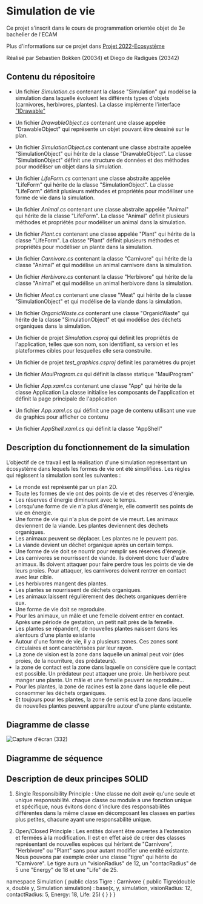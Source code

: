 # Simulation de vie
Ce projet s'inscrit dans le cours de programmation orientée objet de 3e bachelier de l'ECAM 

Plus d'informations sur ce projet dans [Projet 2022-Ecosystème](https://quentin.lurkin.xyz/courses/poo/projet2022/index.html)

Réalisé par Sebastien Bokken (20034) et Diego de Radiguès (20342)


## Contenu du répositoire

* Un fichier *Simulation.cs* contenant la classe "Simulation" qui modélise la simulation dans laquelle évoluent les différents types d'objets (carnivores, herbivores, plantes). La classe implémente l'interface ["IDrawable"](https://learn.microsoft.com/en-us/previous-versions/windows/xna/bb197416(v=xnagamestudio.42))

* Un fichier *DrawableObject.cs* contenant une classe appelée "DrawableObject" qui représente un objet pouvant être dessiné sur le plan.

* Un fichier *SimulationObject.cs* contenant une classe abstraite appelée "SimulationObject" qui hérite de la classe "DrawableObject". La classe "SimulationObject" définit une structure de données et des méthodes pour modéliser un objet dans la simulation.


* Un fichier *LifeForm.cs* contenant une classe abstraite appelée "LifeForm" qui hérite de la classe "SimulationObject". La classe "LifeForm" définit plusieurs méthodes et propriétés pour modéliser une forme de vie dans la simulation.


* Un fichier *Animal.cs* contenant une classe abstraite appelée "Animal" qui hérite de la classe "LifeForm". La classe "Animal" définit plusieurs méthodes et propriétés pour modéliser un animal dans la simulation.


* Un fichier *Plant.cs* contenant une classe appelée "Plant" qui hérite de la classe "LifeForm". La classe "Plant" définit plusieurs méthodes et propriétés pour modéliser un plante dans la simulation.

* Un fichier *Carnivore.cs* contenant la classe "Carnivore" qui hérite de la classe "Animal" et qui modélise un animal carnivore dans la simulation.

* Un fichier *Herbivore.cs* contenant la classe "Herbivore" qui hérite de la classe "Animal" et qui modélise un animal herbivore dans la simulation.

* Un fichier *Meat.cs* contenant une classe "Meat" qui hérite de la classe "SimulationObject" et qui modélise de la viande dans la simulation.

* Un fichier *OrganicWaste.cs* contenant une classe "OrganicWaste" qui hérite de la classe "SimulationObject" et qui modélise des déchets organiques dans la simulation.



* Un fichier de projet *Simulation.csproj* qui définit les propriétés de l'application, telles que son nom, son identifiant, sa version et les plateformes cibles pour lesquelles elle sera construite.


* Un fichier de projet *test_graphics.csproj* définit les paramètres du projet

* Un fichier *MauiProgram.cs* qui définit la classe statique "MauiProgram"

* Un fichier *App.xaml.cs* contenant une classe "App" qui hérite de la classe Application La classe initialise les composants de l'application et définit la page principale de l'application 

* Un fichier *App.xaml.cs* qui définit une page de contenu utilisant une vue de graphics pour afficher ce contenu

* Un fichier *AppShell.xaml.cs* qui définit la classe "AppShell"




## Description du fonctionnement de la simulation

L’objectif de ce travail est la réalisation d'une simulation représentant un écosystème dans lequels les formes de vie ont été simplifiées.
Les règles qui régissent la simulation sont les suivantes :

* Le monde est représenté par un plan 2D.
* Toute les formes de vie ont des points de vie et des réserves d'énergie.
* Les réserves d'énergie diminuent avec le temps.
* Lorsqu'une forme de vie n'a plus d'énergie, elle convertit ses points de vie en énergie.
* Une forme de vie qui n'a plus de point de vie meurt. Les animaux deviennent de la viande. Les plantes deviennent des déchets organiques.
* Les animaux peuvent se déplacer. Les plantes ne le peuvent pas.
* La viande devient un déchet organique après un certain temps.
* Une forme de vie doit se nourrir pour remplir ses réserves d'énergie.
* Les carnivores se nourrissent de viande. Ils doivent donc tuer d'autre animaux. Ils doivent attaquer pour faire perdre tous les points de vie de leurs proies. Pour attaquer, les carnivores doivent rentrer en contact avec leur cible.
* Les herbivores mangent des plantes.
* Les plantes se nourrissent de déchets organiques.
* Les animaux laissent régulièrement des déchets organiques derrière eux.
* Une forme de vie doit se reproduire.
* Pour les animaux, un mâle et une femelle doivent entrer en contact. Après une période de gestation, un petit naît près de la femelle.
* Les plantes se répandent, de nouvelles plantes naissent dans les alentours d'une plante existante
* Autour d'une forme de vie, il y a plusieurs zones. Ces zones sont circulaires et sont caractérisées par leur rayon.
* La zone de vision est la zone dans laquelle un animal peut voir (des proies, de la nourriture, des prédateurs).
* la zone de contact est la zone dans laquelle on considère que le contact est possible. Un prédateur peut attaquer une proie. Un herbivore peut manger une plante. Un mâle et une femelle peuvent se reproduire...
* Pour les plantes, la zone de racines est la zone dans laquelle elle peut consommer les déchets organiques.
* Et toujours pour les plantes, la zone de semis est la zone dans laquelle de nouvelles plantes peuvent apparaître autour d'une plante existante.

## Diagramme de classe

![Capture d’écran (332)](https://user-images.githubusercontent.com/99732004/209677324-91d21633-3f76-4846-a9dc-55a2c94a52e4.png)


## Diagramme de séquence 

## Description de deux principes SOLID

1. Single Responsibility Principle : Une classe ne doit avoir qu'une seule et unique responsabilité.
chaque classe ou module a une fonction unique et spécifique, nous évitons donc d'inclure des responsabilités différentes dans la même classe en décomposant les classes en parties plus petites, chacune ayant une responsabilité unique. 

2. Open/Closed Principle : Les entités doivent être ouvertes à l'extension et fermées à la modification. Il est en effet aisé de créer des classes représentant de nouvelles espèces qui héritent de "Carnivore", "Herbivore" ou "Plant" sans pour autant modifier une entité existante. Nous pouvons par exemple créer une classe "tigre" qui hérite de "Carnivore". Le tigre aura un "visionRadius" de 12, un "contacRadius" de 5 une "Energy" de 18 et une "Life" de 25.

namespace Simulation
{
    public class Tigre : Carnivore
    {
        public Tigre(double x, double y, Simulation simulation) : base(x, y, simulation, visionRadius: 12, contactRadius: 5, Energy: 18, Life: 25)
        {
        }
    }
}




